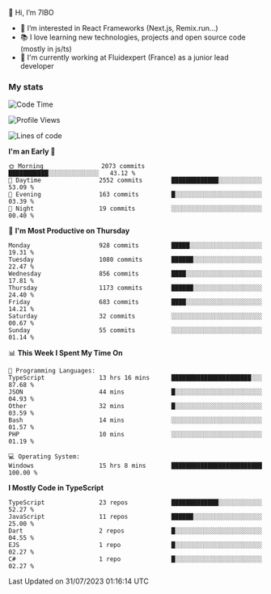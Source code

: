 👋 Hi, I’m 7IBO

- 👀 I’m interested in React Frameworks (Next.js, Remix.run...)
- 📚 I love learning new technologies, projects and open source code (mostly in js/ts)
- 💼 I'm currently working at Fluidexpert (France) as a junior lead developer

### My stats
<!--START_SECTION:waka-->
![Code Time](http://img.shields.io/badge/Code%20Time-108%20hrs%2028%20mins-blue)

![Profile Views](http://img.shields.io/badge/Profile%20Views-0-blue)

![Lines of code](https://img.shields.io/badge/From%20Hello%20World%20I%27ve%20Written-6.5%20million%20lines%20of%20code-blue)

**I'm an Early 🐤** 

```text
🌞 Morning                2073 commits        ███████████░░░░░░░░░░░░░░   43.12 % 
🌆 Daytime                2552 commits        █████████████░░░░░░░░░░░░   53.09 % 
🌃 Evening                163 commits         █░░░░░░░░░░░░░░░░░░░░░░░░   03.39 % 
🌙 Night                  19 commits          ░░░░░░░░░░░░░░░░░░░░░░░░░   00.40 % 
```
📅 **I'm Most Productive on Thursday** 

```text
Monday                   928 commits         █████░░░░░░░░░░░░░░░░░░░░   19.31 % 
Tuesday                  1080 commits        ██████░░░░░░░░░░░░░░░░░░░   22.47 % 
Wednesday                856 commits         ████░░░░░░░░░░░░░░░░░░░░░   17.81 % 
Thursday                 1173 commits        ██████░░░░░░░░░░░░░░░░░░░   24.40 % 
Friday                   683 commits         ████░░░░░░░░░░░░░░░░░░░░░   14.21 % 
Saturday                 32 commits          ░░░░░░░░░░░░░░░░░░░░░░░░░   00.67 % 
Sunday                   55 commits          ░░░░░░░░░░░░░░░░░░░░░░░░░   01.14 % 
```


📊 **This Week I Spent My Time On** 

```text
💬 Programming Languages: 
TypeScript               13 hrs 16 mins      ██████████████████████░░░   87.68 % 
JSON                     44 mins             █░░░░░░░░░░░░░░░░░░░░░░░░   04.93 % 
Other                    32 mins             █░░░░░░░░░░░░░░░░░░░░░░░░   03.59 % 
Bash                     14 mins             ░░░░░░░░░░░░░░░░░░░░░░░░░   01.57 % 
PHP                      10 mins             ░░░░░░░░░░░░░░░░░░░░░░░░░   01.19 % 

💻 Operating System: 
Windows                  15 hrs 8 mins       █████████████████████████   100.00 % 
```

**I Mostly Code in TypeScript** 

```text
TypeScript               23 repos            █████████████░░░░░░░░░░░░   52.27 % 
JavaScript               11 repos            ██████░░░░░░░░░░░░░░░░░░░   25.00 % 
Dart                     2 repos             █░░░░░░░░░░░░░░░░░░░░░░░░   04.55 % 
EJS                      1 repo              █░░░░░░░░░░░░░░░░░░░░░░░░   02.27 % 
C#                       1 repo              █░░░░░░░░░░░░░░░░░░░░░░░░   02.27 % 
```




 Last Updated on 31/07/2023 01:16:14 UTC
<!--END_SECTION:waka-->
